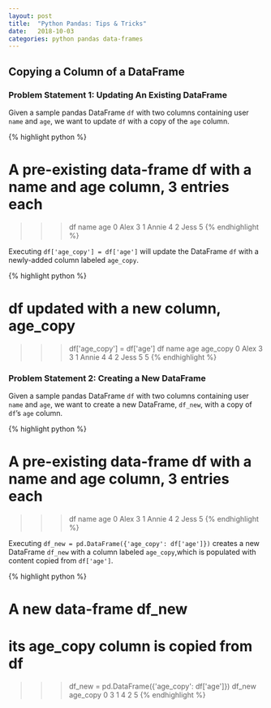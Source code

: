 ```yaml
---
layout: post
title:  "Python Pandas: Tips & Tricks"
date:   2018-10-03
categories: python pandas data-frames
---
```


## Copying a Column of a DataFrame

### Problem Statement 1: Updating An Existing DataFrame
 
Given a sample pandas DataFrame `df` with two columns containing user `name` and `age`, 
we want to update `df` with a copy of the `age` column.


{% highlight python %}
# A pre-existing data-frame df with a name and age column, 3 entries each 
>>> df
    name    age
0   Alex      3
1   Annie     4
2   Jess      5
{% endhighlight %}

Executing `df['age_copy'] = df['age']` will update the DataFrame `df` with a newly-added column labeled `age_copy`.

{% highlight python %}
# df updated with a new column, age_copy
>>> df['age_copy'] = df['age']
>>> df
    name    age   age_copy
0   Alex      3          3
1   Annie     4          4
2   Jess      5          5
{% endhighlight %}

### Problem Statement 2: Creating a New DataFrame

Given a sample pandas DataFrame `df` with two columns containing user `name` and `age`, 
we want to create a new DataFrame, `df_new`, with a copy of `df`’s `age` column.

{% highlight python %}
# A pre-existing data-frame df with a name and age column, 3 entries each 
>>> df
    name    age
0   Alex      3
1   Annie     4
2   Jess      5
{% endhighlight %}

Executing `df_new = pd.DataFrame({'age_copy': df['age']})` creates a new DataFrame `df_new` with a column 
labeled `age_copy`,which is populated with content copied from `df['age']`.

{% highlight python %}
# A new data-frame df_new
# its age_copy column is copied from df
>>> df_new = pd.DataFrame({'age_copy': df['age']})
>>> df_new
    age_copy
0          3
1          4
2          5
{% endhighlight %}